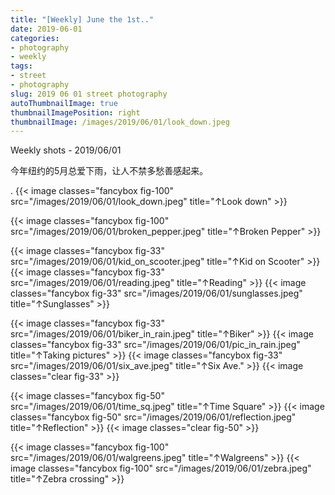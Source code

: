 ```yaml
---
title: "[Weekly] June the 1st.."
date: 2019-06-01
categories:
- photography
- weekly
tags:
- street
- photography
slug: 2019 06 01 street photography
autoThumbnailImage: true
thumbnailImagePosition: right
thumbnailImage: /images/2019/06/01/look_down.jpeg
---
```


Weekly shots - 2019/06/01
<!--more-->

今年纽约的5月总爱下雨，让人不禁多愁善感起来。

.
{{< image classes="fancybox fig-100" src="/images/2019/06/01/look_down.jpeg"  title="↑Look down" >}}

{{< image classes="fancybox fig-100" src="/images/2019/06/01/broken_pepper.jpeg"  title="↑Broken Pepper" >}}

{{< image classes="fancybox fig-33" src="/images/2019/06/01/kid_on_scooter.jpeg"  title="↑Kid on Scooter" >}}
{{< image classes="fancybox fig-33" src="/images/2019/06/01/reading.jpeg"  title="↑Reading" >}}
{{< image classes="fancybox fig-33" src="/images/2019/06/01/sunglasses.jpeg"  title="↑Sunglasses" >}}

{{< image classes="fancybox fig-33" src="/images/2019/06/01/biker_in_rain.jpeg"  title="↑Biker" >}}
{{< image classes="fancybox fig-33" src="/images/2019/06/01/pic_in_rain.jpeg"  title="↑Taking pictures" >}}
{{< image classes="fancybox fig-33" src="/images/2019/06/01/six_ave.jpeg"  title="↑Six Ave." >}}
{{< image classes="clear fig-33" >}}

{{< image classes="fancybox fig-50" src="/images/2019/06/01/time_sq.jpeg"  title="↑Time Square" >}}
{{< image classes="fancybox fig-50" src="/images/2019/06/01/reflection.jpeg"  title="↑Reflection" >}}
{{< image classes="clear fig-50" >}}

{{< image classes="fancybox fig-100" src="/images/2019/06/01/walgreens.jpeg"  title="↑Walgreens" >}}
{{< image classes="fancybox fig-100" src="/images/2019/06/01/zebra.jpeg"  title="↑Zebra crossing" >}}